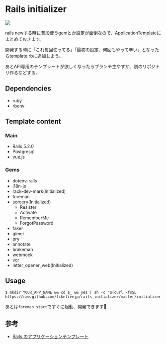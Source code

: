 # Rails initializer

![](https://img.shields.io/badge/Rails-5.2.0-red.svg?style=flat-square)

rails newする時に普段使うgemとか設定が面倒なので、ApplicationTemplateにまとめておきます。

開発する時に「これ毎回使ってる」「最初の設定、何回もやって辛い」となったらtemplate.rbに追加しよう。

あとAPI専用のテンプレートが欲しくなったらブランチ生やすか、別のリポジトリ作るなどする。

## Dependencies

- ruby
- rbenv

## Template content

### Main

- Rails 5.2.0
- Postgresql
- vue.js

### Gems

- dotenv-rails
- i18n-js
- rack-dev-mark(Initialized)
- foreman
- sorcery(Initialized)
  - Resister
  - Activate
  - RememberMe
  - ForgotPassword
- faker
- gimei
- pry
- annotate
- brakeman
- webmock
- vcr
- letter_opener_web(Initialized)

## Usage

```
$ mkdir YOUR_APP_NAME && cd $_ && yes | sh -c "$(curl -fsSL https://raw.github.com/likelivejp/rails_initializer/master/initializer.sh)"
```

あとは`foreman start`ですぐに起動、開発できます🚀

## 参考

- [Rails のアプリケーションテンプレート](https://railsguides.jp/rails_application_templates.html)
